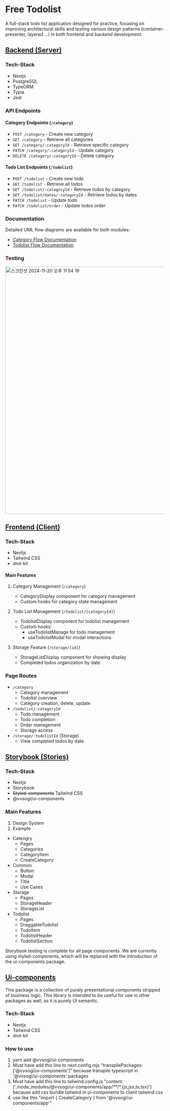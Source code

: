 # Free Todolist

A full-stack todo list application designed for practice, focusing on improving architectural skills and testing various design patterns (container-presenter, layered ...) in both frontend and backend development.

## [Backend (Server)](https://github.com/VVSOGI/todolist-remake/blob/main/packages/server/README.md)

### Tech-Stack

- Nestjs
- PostgreSQL
- TypeORM
- Typia
- Jest

### API Endpoints

#### Category Endpoints (`/category`)

- `POST /category` - Create new category
- `GET /category` - Retrieve all categories
- `GET /category/:categoryId` - Retrieve specific category
- `PATCH /category/:categoryId` - Update category
- `DELETE /category/:categoryId` - Delete category

#### Todo List Endpoints (`/todolist`)

- `POST /todolist` - Create new todo
- `GET /todolist` - Retrieve all todos
- `GET /todolist/:categoryId` - Retrieve todos by category
- `GET /todolist/dates/:categoryId` - Retrieve todos by dates
- `PATCH /todolist` - Update todo
- `PATCH /todolist/order` - Update todos order

### Documentation

Detailed UML flow diagrams are available for both modules:

- [Category Flow Documentation](https://github.com/VVSOGI/todolist-remake/blob/main/packages/server/docs/category/category.md)
- [Todolist Flow Documentation](https://github.com/VVSOGI/todolist-remake/blob/main/packages/server/docs/todolist/todolist.md)

### Testing

<img width="778" alt="스크린샷 2024-11-20 오후 11 54 19" src="https://github.com/user-attachments/assets/561a9522-8fd9-4e6c-9e9a-ac3907bee970">

## [Frontend (Client)](https://github.com/VVSOGI/todolist-remake/blob/main/packages/client/README.md)

### Tech-Stack

- Nextjs
- Tailwind CSS
- dnd-kit

#### Main Features

1. Category Management (`/category`)

   - CategoryDisplay component for category management
   - Custom hooks for category state management

2. Todo List Management (`/todolist/[categoryId]`)

   - TodolistDisplay component for todolist management
   - Custom hooks:
     - useTodolistManage for todo management
     - useTodolistModal for modal interactions

3. Storage Feature (`/storage/[id]`)
   - StorageListDisplay component for showing display
   - Completed todos organization by date

### Page Routes

- `/category`
  - Category management
  - Todolist overview
  - Category creation, delete, update
- `/todolist/:categoryId`
  - Todo management
  - Todo completion
  - Order management
  - Storage access
- `/storage/:todolistId` (Storage)
  - View completed todos by date

## [Storybook (Stories)](https://github.com/VVSOGI/todolist-remake/blob/main/packages/stories/README.md)

### Tech-Stack

- Nextjs
- Storybook
- ~~Styled-components~~ Tailwind CSS
- @vvsogi/ui-components

### Main Features

1. Design System
2. Example

- Cateogry
  - Pages
  - Categories
  - CategoryItem
  - CreateCategory
- Common
  - Button
  - Modal
  - Title
  - Use Cases
- Storage
  - Pages
  - StorageHeader
  - StorageList
- Todolist
  - Pages
  - DraggableTodolist
  - TodoItem
  - TodolistHeader
  - TodolistSection

Storybook testing is complete for all page components. We are currently using styled-components, which will be replaced with the introduction of the ui-components package.

## [Ui-components](https://github.com/VVSOGI/todolist-remake/blob/main/packages/ui-components/README.md)

This package is a collection of purely presentational components stripped of business logic. This library is intended to be useful for use in other packages as well, as it is purely UI semantic.

### Tech-Stack

- Nextjs
- Tailwind CSS
- dnd-kit

### How to use

1. yarn add @vvsogi/ui-components
2. Must have add this line to next.config.mjs "transpilePackages: ['@vvsogi/ui-components']" because transpile typescript in '@vvsogi/ui-components' packages
3. Must have add this line to tailwind.config.js "content: ['./node_modules/@vvsogi/ui-components/app/**/*.{js,jsx,ts,tsx}'] because add css bundle tailwind in ui-components to client tailwind css
4. use like this "import { CreateCategory } from '@vvsogi/ui-components/app'"
